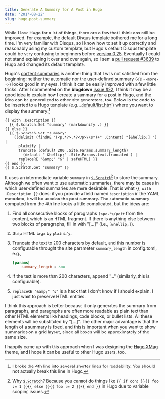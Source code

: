 ```yaml
---
title: Generate A Summary for A Post in Hugo
date: '2017-08-22'
slug: hugo-post-summary
---
```


While I love Hugo for a lot of things, there are a few that I think can still be improved. For example, the default Disqus template bothered me for a long time. I'm very familiar with Disqus, so I know how to set it up correctly and reasonably using my custom template, but Hugo's default Disqus template could be very confusing to beginners before [version 0.25](https://github.com/gohugoio/hugo/releases/tag/v0.25). Eventually I could not stand explaining it over and over again, so I sent a [pull request #3639](https://github.com/gohugoio/hugo/pull/3639) to Hugo and changed its default template.

Hugo's [content summaries](https://gohugo.io/content-management/summaries/) is another thing that I was not satisfied from the beginning: neither the automatic nor the user-defined summary (`<!--more-->`) looks good in my eyes. I think it can be easily improved with a few little tricks. After I commented on the **blogdown** [issue #92](https://github.com/rstudio/blogdown/issues/92), I think it may be a good idea to explain how I create a summary for a post in Hugo, and the idea can be generalized to other site generators, too. Below is the code to be inserted to a Hugo template (e.g. [_default/list.html](https://github.com/yihui/hugo-xmag/blob/master/layouts/_default/list.html)) where you want to display the summary:[^1]

```
{{ with .Description }}
  {{ $.Scratch.Set "summary" (markdownify .) }}
{{ else }}
  {{ $.Scratch.Set "summary"
    ((delimit (findRE "(<p.*?>.*?</p>\\s*)+" .Content) "[&hellip;] ") |
      plainify |
      truncate (default 200 .Site.Params.summary_length)
        (default " &hellip;" .Site.Params.text.truncated ) |
      replaceRE "&amp;" "&" | safeHTML) }}
{{ end }}
{{ $.Scratch.Get "summary" }}
```

It uses an intermediate variable `summary` in [`$.Scratch`](https://gohugo.io/functions/scratch/)[^2] to store the summary. Although we often want to use automatic summaries, there may be cases in which user-defined summaries are more desirable. That is what `{{ with .Description }}` does: if you provide a field named `description` in the YAML metadata, it will be used as the post summary. The automatic summary computed from the 4th line looks a little complicated, but the ideas are:

1. Find all consecutive blocks of paragraphs `(<p>.*</p>)+` from the content, which is an HTML fragment. If there is anything else between two blocks of paragraphs, fill in with "[...]" (i.e., `[&hellip;]`).

1. Strip HTML tags by `plainify`.

1. Truncate the text to 200 characters by default, and this number is configurable throught the site parameter `summary_length` in config.toml, e.g.,

    ```toml
    [params]
        summary_length = 300
    ```

1. If the text is more than 200 characters, append "..." (similarly, this is configurable).

1. `replaceRE "&amp;" "&"` is a hack that I don't know if I should explain. I just want to preserve HTML entities.

I think this approach is better because it only generates the summary from paragraphs, and paragraphs are often more readable as plain text than other HTML elements like headings, code blocks, or bullet lists. All these elements will be substituted by "[...]". The other major advantage is that the length of a summary is fixed, and this is important when you want to show summaries on a grid layout, since all boxes will be approximately of the same size.

I happily came up with this approach when I was designing the [Hugo XMag](https://github.com/yihui/hugo-xmag) theme, and I hope it can be useful to other Hugo users, too.

[^1]: I broke the 4th line into several shorter lines for readability. You should not actually break this line in Hugo.

[^2]: Why [`$.Scratch`](https://gohugo.io/functions/scratch/)? Because you cannot do things like `{{ if cond }}{{ foo := 1 }}{{ else }}{{ foo := 2 }}{{ end }}` in Hugo due to variable scoping issues.
